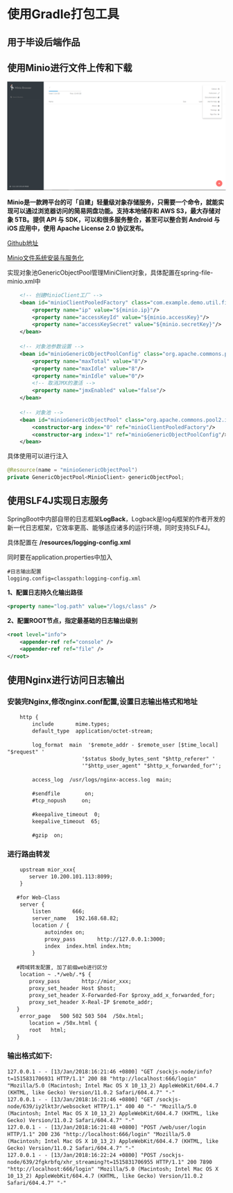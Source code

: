 # 使用Gradle打包工具

## 用于毕设后端作品

## 使用Minio进行文件上传和下载
![Minio](https://github.com/Vip-Augus/gradle-demo/blob/master/src/main/resources/minio%E4%B8%BB%E7%95%8C%E9%9D%A2.png)

**Minio是一款跨平台的可「自建」轻量级对象存储服务，只需要一个命令，就能实现可以通过浏览器访问的简易网盘功能。支持本地储存和 AWS S3，最大存储对象 5TB。提供 API 与 SDK，可以和很多服务整合，甚至可以整合到 Android 与 iOS 应用中，使用 Apache License 2.0 协议发布。**

[Github地址](https://github.com/minio)

[Minio文件系统安装与服务化](https://vip-augus.github.io/2017/12/25/Minio%E6%96%87%E4%BB%B6%E7%B3%BB%E7%BB%9F%E5%AE%89%E8%A3%85%E4%B8%8E%E6%9C%8D%E5%8A%A1%E5%8C%96/)

实现对象池GenericObjectPool管理MiniClient对象，具体配置在spring-file-minio.xml中

```xml
    <!-- 创建MinioClient工厂 -->
    <bean id="minioClientPooledFactory" class="com.example.demo.util.file.MinioClientPooledFactory">
        <property name="ip" value="${minio.ip}"/>
        <property name="accessKeyId" value="${minio.accessKey}"/>
        <property name="accessKeySecret" value="${minio.secretKey}"/>
    </bean>

    <!-- 对象池参数设置 -->
    <bean id="minioGenericObjectPoolConfig" class="org.apache.commons.pool2.impl.GenericObjectPoolConfig">
        <property name="maxTotal" value="8"/>
        <property name="maxIdle" value="8"/>
        <property name="minIdle" value="0"/>
        <!-- 取消JMX的激活 -->
        <property name="jmxEnabled" value="false"/>
    </bean>

    <!-- 对象池 -->
    <bean id="minioGenericObjectPool" class="org.apache.commons.pool2.impl.GenericObjectPool">
        <constructor-arg index="0" ref="minioClientPooledFactory"/>
        <constructor-arg index="1" ref="minioGenericObjectPoolConfig"/>
    </bean>
```

具体使用可以进行注入
```java
@Resource(name = "minioGenericObjectPool")
private GenericObjectPool<MinioClient> genericObjectPool;
```
## 使用SLF4J实现日志服务

SpringBoot中内部自带的日志框架**LogBack**，Logback是log4j框架的作者开发的新一代日志框架，它效率更高、能够适应诸多的运行环境，同时支持SLF4J。

具体配置在 **/resources/logging-config.xml**

同时要在application.properties中加入
```
#日志输出配置
logging.config=classpath:logging-config.xml
```

**1、配置日志持久化输出路径**

```xml
<property name="log.path" value="/logs/class" />
```

**2、配置ROOT节点，指定最基础的日志输出级别**
```xml
<root level="info">
    <appender-ref ref="console" />
    <appender-ref ref="file" />
</root>
```

## 使用Nginx进行访问日志输出

### 安装完Nginx,修改nginx.conf配置,设置日志输出格式和地址
```
    http {
        include       mime.types;
        default_type  application/octet-stream;

        log_format  main  '$remote_addr - $remote_user [$time_local] "$request" '
                        '$status $body_bytes_sent "$http_referer" '
                        '"$http_user_agent" "$http_x_forwarded_for"';

        access_log  /usr/logs/nginx-access.log  main;

        #sendfile        on;
        #tcp_nopush     on;

        #keepalive_timeout  0;
        keepalive_timeout  65;

        #gzip  on;

```
### 进行路由转发
```
    upstream mior_xxx{
       server 10.200.101.113:8099;
    }

   #for Web-Class
    server {
        listen       666;
        server_name   192.168.68.82;
        location / {
            autoindex on;
            proxy_pass       http://127.0.0.1:3000;
            index  index.html index.htm;
        }

   #跨域转发配置, 加了前缀web进行区分
    location ~ .*/web/.*$ {
       proxy_pass       http://mior_xxx;
       proxy_set_header Host $host;
       proxy_set_header X-Forwarded-For $proxy_add_x_forwarded_for;
       proxy_set_header X-Real-IP $remote_addr;
   }
    error_page   500 502 503 504  /50x.html;
       location = /50x.html {
       root   html;
   }
```

### 输出格式如下:
```
127.0.0.1 - - [13/Jan/2018:16:21:46 +0800] "GET /sockjs-node/info?t=1515831706931 HTTP/1.1" 200 88 "http://localhost:666/login" "Mozilla/5.0 (Macintosh; Intel Mac OS X 10_13_2) AppleWebKit/604.4.7 (KHTML, like Gecko) Version/11.0.2 Safari/604.4.7" "-"
127.0.0.1 - - [13/Jan/2018:16:21:46 +0800] "GET /sockjs-node/639/iy2lkt3r/websocket HTTP/1.1" 400 40 "-" "Mozilla/5.0 (Macintosh; Intel Mac OS X 10_13_2) AppleWebKit/604.4.7 (KHTML, like Gecko) Version/11.0.2 Safari/604.4.7" "-"
127.0.0.1 - - [13/Jan/2018:16:21:48 +0800] "POST /web/user/login HTTP/1.1" 200 236 "http://localhost:666/login" "Mozilla/5.0 (Macintosh; Intel Mac OS X 10_13_2) AppleWebKit/604.4.7 (KHTML, like Gecko) Version/11.0.2 Safari/604.4.7" "-"
127.0.0.1 - - [13/Jan/2018:16:22:24 +0800] "POST /sockjs-node/639/2fgkrbfq/xhr_streaming?t=1515831706955 HTTP/1.1" 200 7890 "http://localhost:666/login" "Mozilla/5.0 (Macintosh; Intel Mac OS X 10_13_2) AppleWebKit/604.4.7 (KHTML, like Gecko) Version/11.0.2 Safari/604.4.7" "-"
```
